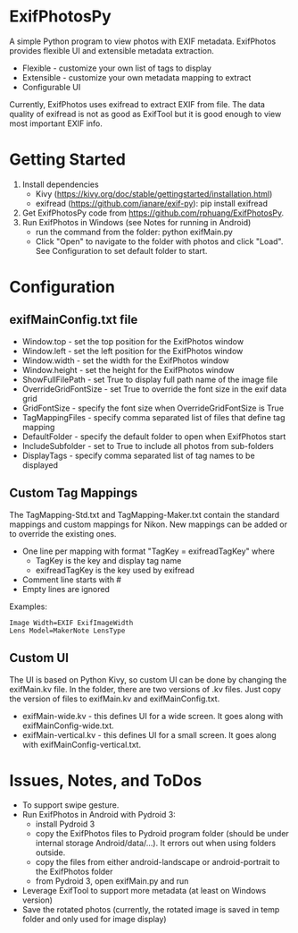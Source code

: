 # ExifPhotosPy
A simple Python program to view photos with EXIF metadata. ExifPhotos provides flexible UI and extensible metadata extraction.
* Flexible - customize your own list of tags to display
* Extensible - customize your own metadata mapping to extract
* Configurable UI

Currently, ExifPhotos uses exifread to extract EXIF from file. The data quality of exifread is not as good as ExifTool but it is good enough to view most important EXIF info.

# Getting Started
1. Install dependencies
	* Kivy (https://kivy.org/doc/stable/gettingstarted/installation.html)
    * exifread (https://github.com/ianare/exif-py): pip install exifread
2. Get ExifPhotosPy code from https://github.com/rphuang/ExifPhotosPy.
3. Run ExifPhotos in Windows (see Notes for running in Android)
    * run the command from the folder: python exifMain.py
    * Click "Open" to navigate to the folder with photos and click "Load". See Configuration to set default folder to start.

# Configuration

## exifMainConfig.txt file
* Window.top - set the top position for the ExifPhotos window
* Window.left - set the left position for the ExifPhotos window
* Window.width - set the width for the ExifPhotos window
* Window.height - set the height for the ExifPhotos window
* ShowFullFilePath - set True to display full path name of the image file
* OverrideGridFontSize - set True to override the font size in the exif data grid
* GridFontSize - specify the font size when OverrideGridFontSize is True
* TagMappingFiles - specify comma separated list of files that define tag mapping
* DefaultFolder - specify the default folder to open when ExifPhotos start 
* IncludeSubfolder - set to True to include all photos from sub-folders
* DisplayTags - specify comma separated list of tag names to be displayed

## Custom Tag Mappings
The TagMapping-Std.txt and TagMapping-Maker.txt contain the standard mappings and custom mappings for Nikon. New mappings can be added or to override the existing ones.
* One line per mapping with format "TagKey = exifreadTagKey" where
    * TagKey is the key and display tag name
    * exifreadTagKey is the key used by exifread
* Comment line starts with #
* Empty lines are ignored

Examples:
```
Image Width=EXIF ExifImageWidth
Lens Model=MakerNote LensType
```

## Custom UI
The UI is based on Python Kivy, so custom UI can be done by changing the exifMain.kv file. In the folder, there are two versions of .kv files. Just copy the version of files to exifMain.kv and exifMainConfig.txt.
* exifMain-wide.kv - this defines UI for a wide screen. It goes along with exifMainConfig-wide.txt.
* exifMain-vertical.kv - this defines UI for a small screen. It goes along with exifMainConfig-vertical.txt.

# Issues, Notes, and ToDos
* To support swipe gesture.
* Run ExifPhotos in Android with Pydroid 3:
    * install Pydroid 3
    * copy the ExifPhotos files to Pydroid program folder (should be under internal storage Android/data/...). It errors out when using folders outside.
    * copy the files from either android-landscape or android-portrait to the ExifPhotos folder
    * from Pydroid 3, open exifMain.py and run
* Leverage ExifTool to support more metadata (at least on Windows version)
* Save the rotated photos (currently, the rotated image is saved in temp folder and only used for image display) 
 
